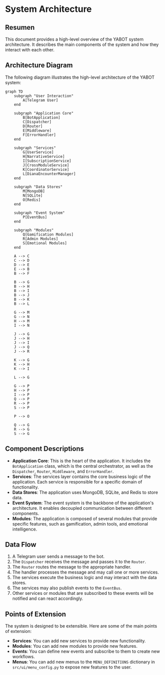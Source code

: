 # System Architecture

## Resumen
This document provides a high-level overview of the YABOT system architecture. It describes the main components of the system and how they interact with each other.

## Architecture Diagram

The following diagram illustrates the high-level architecture of the YABOT system:

```mermaid
graph TD
    subgraph "User Interaction"
        A[Telegram User]
    end

    subgraph "Application Core"
        B[BotApplication]
        C[Dispatcher]
        D[Router]
        E[Middleware]
        F[ErrorHandler]
    end

    subgraph "Services"
        G[UserService]
        H[NarrativeService]
        I[SubscriptionService]
        J[CrossModuleService]
        K[CoordinatorService]
        L[DianaEncounterManager]
    end

    subgraph "Data Stores"
        M[MongoDB]
        N[SQLite]
        O[Redis]
    end

    subgraph "Event System"
        P[EventBus]
    end

    subgraph "Modules"
        Q[Gamification Modules]
        R[Admin Modules]
        S[Emotional Modules]
    end

    A --> C
    C --> D
    D --> E
    E --> B
    B --> F

    B --> G
    B --> H
    B --> I
    B --> J
    B --> K
    B --> L

    G --> M
    G --> N
    H --> M
    I --> N

    J --> G
    J --> H
    J --> I
    J --> Q
    J --> R

    K --> G
    K --> H
    K --> I

    L --> G

    G --> P
    H --> P
    I --> P
    Q --> P
    R --> P
    S --> P

    P --> O

    Q --> G
    R --> G
    S --> G
```

## Component Descriptions

- **Application Core**: This is the heart of the application. It includes the `BotApplication` class, which is the central orchestrator, as well as the `Dispatcher`, `Router`, `Middleware`, and `ErrorHandler`.
- **Services**: The services layer contains the core business logic of the application. Each service is responsible for a specific domain of functionality.
- **Data Stores**: The application uses MongoDB, SQLite, and Redis to store data.
- **Event System**: The event system is the backbone of the application's architecture. It enables decoupled communication between different components.
- **Modules**: The application is composed of several modules that provide specific features, such as gamification, admin tools, and emotional intelligence.

## Data Flow

1.  A Telegram user sends a message to the bot.
2.  The `Dispatcher` receives the message and passes it to the `Router`.
3.  The `Router` routes the message to the appropriate handler.
4.  The handler processes the message and may call one or more services.
5.  The services execute the business logic and may interact with the data stores.
6.  The services may also publish events to the `EventBus`.
7.  Other services or modules that are subscribed to these events will be notified and can react accordingly.

## Points of Extension

The system is designed to be extensible. Here are some of the main points of extension:

- **Services**: You can add new services to provide new functionality.
- **Modules**: You can add new modules to provide new features.
- **Events**: You can define new events and subscribe to them to create new workflows.
- **Menus**: You can add new menus to the `MENU_DEFINITIONS` dictionary in `src/ui/menu_config.py` to expose new features to the user.
